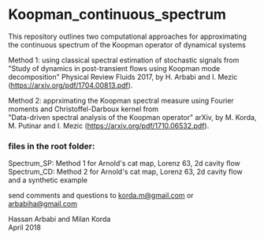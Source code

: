 # Koopman_continuous_spectrum
This repository outlines two computational approaches for approximating 
the continuous spectrum of the Koopman operator of dynamical systems

Method 1: using classical spectral estimation of stochastic signals from  
"Study of dynamics in post-transient flows using Koopman mode decomposition"
Physical Review Fluids 2017, by H. Arbabi and I. Mezic (https://arxiv.org/pdf/1704.00813.pdf).

Method 2: apprximating the Koopman spectral measure using Fourier moments and Christoffel-Darboux kernel from   
"Data-driven spectral analysis of the Koopman operator"
arXiv, by M. Korda, M. Putinar and I. Mezic (https://arxiv.org/pdf/1710.06532.pdf).


### files in the root folder:
Spectrum_SP: Method 1 for Arnold's cat map, Lorenz 63, 2d cavity flow  
Spectrum_CD: Method 2 for Arnold's cat map, Lorenz 63, 2d cavity flow and a synthetic example 



send comments and questions to
korda.m@gmail.com or arbabiha@gmail.com

Hassan Arbabi and Milan Korda  
April 2018
